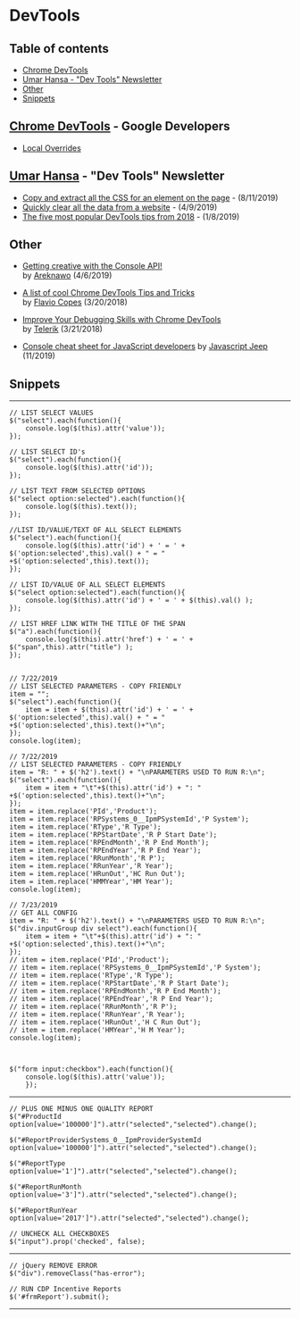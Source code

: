 # DevTools  

## Table of contents  
- [Chrome DevTools](#chrome-devtools---google-developers)  
- [Umar Hansa - "Dev Tools" Newsletter](#umar-hansa---dev-tools-newsletter)  
- [Other](#other)  
- [Snippets](#Snippets)  

## [Chrome DevTools](https://developers.google.com/web/tools/chrome-devtools/) - Google Developers  
- [Local Overrides](https://developers.google.com/web/updates/2018/01/devtools#overrides)  

## [Umar Hansa](https://umaar.com/) - "Dev Tools" Newsletter  
- [Copy and extract all the CSS for an element on the page](https://umaar.com/dev-tips/201-extract-element-styles/) - (8/11/2019)
- [Quickly clear all the data from a website](https://umaar.com/dev-tips/197-clear-site-data/) - (4/9/2019)  
- [The five most popular DevTools tips from 2018](https://umaar.com/dev-tips/190-five-popular-2018-tips/) - (1/8/2019)  


## Other  

- [Getting creative with the Console API!](https://areknawo.com/getting-creative-with-the-console-api/)  
  by [Areknawo](https://areknawo.com/) (4/6/2019)  
- [A list of cool Chrome DevTools Tips and Tricks](https://flaviocopes.com/chrome-devtools-tips/#drag-and-drop-in-the-elements-panel)  
  by [Flavio Copes](https://flaviocopes.com/) (3/20/2018)  

- [Improve Your Debugging Skills with Chrome DevTools](https://www.telerik.com/blogs/improve-your-debugging-skills-with-chrome-devtools)  
  by [Telerik](https://www.telerik.com/) (3/21/2018)  

- [Console cheat sheet for JavaScript developers](https://levelup.gitconnected.com/console-cheat-sheet-for-javascript-developers-21f0c49604d4) by [Javascript Jeep](https://levelup.gitconnected.com/@jagathishsaravanan) (11/2019)

## Snippets
---
    // LIST SELECT VALUES
    $("select").each(function(){
        console.log($(this).attr('value'));
    });

    // LIST SELECT ID's
    $("select").each(function(){
        console.log($(this).attr('id'));
    });

    // LIST TEXT FROM SELECTED OPTIONS 
    $("select option:selected").each(function(){
        console.log($(this).text());
    });

    //LIST ID/VALUE/TEXT OF ALL SELECT ELEMENTS
    $("select").each(function(){
        console.log($(this).attr('id') + ' = ' + $('option:selected',this).val() + " = " +$('option:selected',this).text());
    });

    // LIST ID/VALUE OF ALL SELECT ELEMENTS
    $("select option:selected").each(function(){
        console.log($(this).attr('id') + ' = ' + $(this).val() );
    });

    // LIST HREF LINK WITH THE TITLE OF THE SPAN
    $("a").each(function(){
        console.log($(this).attr('href') + ' = ' + $("span",this).attr("title") );
    });


    // 7/22/2019
    // LIST SELECTED PARAMETERS - COPY FRIENDLY
    item = "";
    $("select").each(function(){
        item = item + $(this).attr('id') + ' = ' + $('option:selected',this).val() + " = " +$('option:selected',this).text()+"\n";
    });
    console.log(item);

    // 7/22/2019
    // LIST SELECTED PARAMETERS - COPY FRIENDLY
    item = "R: " + $('h2').text() + "\nPARAMETERS USED TO RUN R:\n";
    $("select").each(function(){
        item = item + "\t"+$(this).attr('id') + ": " +$('option:selected',this).text()+"\n";
    });
    item = item.replace('PId','Product');
    item = item.replace('RPSystems_0__IpmPSystemId','P System');
    item = item.replace('RType','R Type');
    item = item.replace('RPStartDate','R P Start Date');
    item = item.replace('RPEndMonth','R P End Month');
    item = item.replace('RPEndYear','R P End Year');
    item = item.replace('RRunMonth','R P');
    item = item.replace('RRunYear','R Year');
    item = item.replace('HRunOut','HC Run Out');
    item = item.replace('HMMYear','HM Year');
    console.log(item);

    // 7/23/2019
    // GET ALL CONFIG
    item = "R: " + $('h2').text() + "\nPARAMETERS USED TO RUN R:\n";
    $("div.inputGroup div select").each(function(){
        item = item + "\t"+$(this).attr('id') + ": " +$('option:selected',this).text()+"\n";
    });
    // item = item.replace('PId','Product');
    // item = item.replace('RPSystems_0__IpmPSystemId','P System');
    // item = item.replace('RType','R Type');
    // item = item.replace('RPStartDate','R P Start Date');
    // item = item.replace('RPEndMonth','R P End Month');
    // item = item.replace('RPEndYear','R P End Year');
    // item = item.replace('RRunMonth','R P');
    // item = item.replace('RRunYear','R Year');
    // item = item.replace('HRunOut','H C Run Out');
    // item = item.replace('HMYear','H M Year');
    console.log(item);



    $("form input:checkbox").each(function(){
        console.log($(this).attr('value'));
        });
---
    // PLUS ONE MINUS ONE QUALITY REPORT
    $("#ProductId option[value='100000']").attr("selected","selected").change();

    $("#ReportProviderSystems_0__IpmProviderSystemId option[value='100000']").attr("selected","selected").change();

    $("#ReportType option[value='1']").attr("selected","selected").change();

    $("#ReportRunMonth option[value='3']").attr("selected","selected").change();

    $("#ReportRunYear option[value='2017']").attr("selected","selected").change();

    // UNCHECK ALL CHECKBOXES
    $("input").prop('checked', false); 

---

    // jQuery REMOVE ERROR
    $("div").removeClass("has-error");

    // RUN CDP Incentive Reports
    $('#frmReport').submit();  

-------


